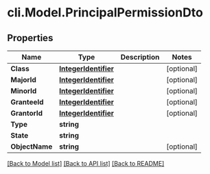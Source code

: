 # cli.Model.PrincipalPermissionDto

## Properties

Name | Type | Description | Notes
------------ | ------------- | ------------- | -------------
**Class** | [**IntegerIdentifier**](IntegerIdentifier.md) |  | [optional] 
**MajorId** | [**IntegerIdentifier**](IntegerIdentifier.md) |  | [optional] 
**MinorId** | [**IntegerIdentifier**](IntegerIdentifier.md) |  | [optional] 
**GranteeId** | [**IntegerIdentifier**](IntegerIdentifier.md) |  | [optional] 
**GrantorId** | [**IntegerIdentifier**](IntegerIdentifier.md) |  | [optional] 
**Type** | **string** |  | 
**State** | **string** |  | 
**ObjectName** | **string** |  | [optional] 

[[Back to Model list]](../README.md#documentation-for-models) [[Back to API list]](../README.md#documentation-for-api-endpoints) [[Back to README]](../README.md)

